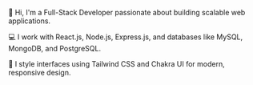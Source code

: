 👋 Hi, I'm a Full-Stack Developer passionate about building scalable web applications.

💻 I work with React.js, Node.js, Express.js, and databases like MySQL, MongoDB, and PostgreSQL.

🎨 I style interfaces using Tailwind CSS and Chakra UI for modern, responsive design.
<!---
Edil-Feysel/Edil-Feysel is a ✨ special ✨ repository because its `README.md` (this file) appears on your GitHub profile.
You can click the Preview link to take a look at your changes.
--->
